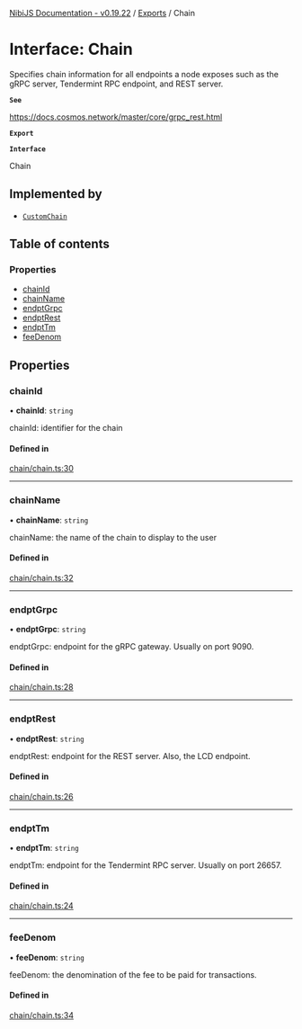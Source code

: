 [NibiJS Documentation - v0.19.22](../intro.md) / [Exports](../modules.md) / Chain

# Interface: Chain

Specifies chain information for all endpoints a node exposes such as the
gRPC server, Tendermint RPC endpoint, and REST server.

**`See`**

https://docs.cosmos.network/master/core/grpc_rest.html

**`Export`**

**`Interface`**

Chain

## Implemented by

- [`CustomChain`](../classes/CustomChain.md)

## Table of contents

### Properties

- [chainId](Chain.md#chainid)
- [chainName](Chain.md#chainname)
- [endptGrpc](Chain.md#endptgrpc)
- [endptRest](Chain.md#endptrest)
- [endptTm](Chain.md#endpttm)
- [feeDenom](Chain.md#feedenom)

## Properties

### chainId

• **chainId**: `string`

chainId: identifier for the chain

#### Defined in

[chain/chain.ts:30](https://github.com/NibiruChain/ts-sdk/blob/e2c1f26/packages/nibijs/src/chain/chain.ts#L30)

___

### chainName

• **chainName**: `string`

chainName: the name of the chain to display to the user

#### Defined in

[chain/chain.ts:32](https://github.com/NibiruChain/ts-sdk/blob/e2c1f26/packages/nibijs/src/chain/chain.ts#L32)

___

### endptGrpc

• **endptGrpc**: `string`

endptGrpc: endpoint for the gRPC gateway. Usually on port 9090.

#### Defined in

[chain/chain.ts:28](https://github.com/NibiruChain/ts-sdk/blob/e2c1f26/packages/nibijs/src/chain/chain.ts#L28)

___

### endptRest

• **endptRest**: `string`

endptRest: endpoint for the REST server. Also, the LCD endpoint.

#### Defined in

[chain/chain.ts:26](https://github.com/NibiruChain/ts-sdk/blob/e2c1f26/packages/nibijs/src/chain/chain.ts#L26)

___

### endptTm

• **endptTm**: `string`

endptTm: endpoint for the Tendermint RPC server. Usually on port 26657.

#### Defined in

[chain/chain.ts:24](https://github.com/NibiruChain/ts-sdk/blob/e2c1f26/packages/nibijs/src/chain/chain.ts#L24)

___

### feeDenom

• **feeDenom**: `string`

feeDenom: the denomination of the fee to be paid for transactions.

#### Defined in

[chain/chain.ts:34](https://github.com/NibiruChain/ts-sdk/blob/e2c1f26/packages/nibijs/src/chain/chain.ts#L34)

